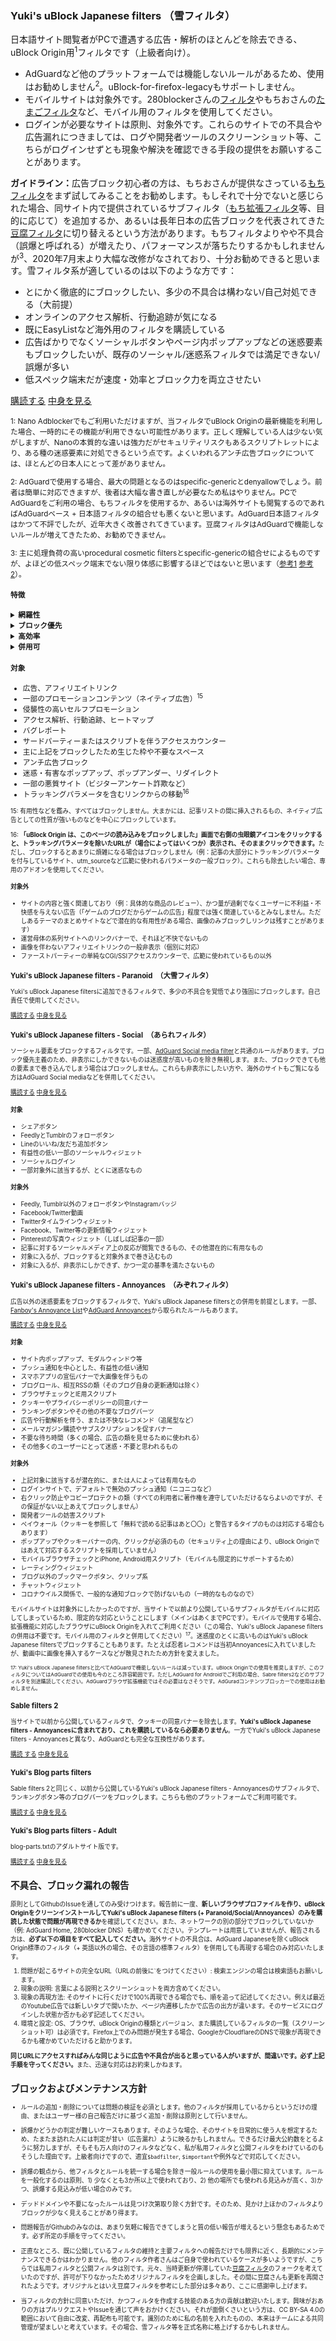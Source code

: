 ### Yuki's uBlock Japanese filters （雪フィルタ）

日本語サイト閲覧者がPCで遭遇する広告・解析のほとんどを除去できる、uBlock Origin用<sup>1</sup>フィルタです（上級者向け）。

- AdGuardなど他のプラットフォームでは機能しないルールがあるため、使用はお勧めしません<sup>2</sup>。uBlock-for-firefox-legacyもサポートしません。
- モバイルサイトは対象外です。280blockerさんの[フィルタ](https://280blocker.net/download/)やもちおさんの[たまごフィルタ](https://eeii0a5l.github.io/mochifilter_homepage/tamago.html)など、モバイル用のフィルタを使用してください。
- ログインが必要なサイトは原則、対象外です。これらのサイトでの不具合や広告漏れにつきましては、ログや開発者ツールのスクリーンショット等、こちらがログインせずとも現象や解決を確認できる手段の提供をお願いすることがあります。

<strong>ガイドライン：</strong>広告ブロック初心者の方は、もちおさんが提供なさっている[もちフィルタ](https://eeii0a5l.github.io/mochifilter_homepage/mochi.html)をまず試してみることをお勧めします。もしそれで十分でないと感じられた場合、同サイト内で提供されているサブフィルタ（[もち拡張フィルタ](https://eeii0a5l.github.io/mochifilter_homepage/mochi_extended.html)等、目的に応じて）を追加するか、あるいは長年日本の広告ブロックを代表されてきた[豆腐フィルタ](http://tofukko.r.ribbon.to/abp.html)に切り替えるという方法があります。もちフィルタよりやや不具合（誤爆と呼ばれる）が増えたり、パフォーマンスが落ちたりするかもしれませんが<sup>3</sup>、2020年7月末より大幅な改修がなされており、十分お勧めできると思います。雪フィルタ系が適しているのは以下のような方です：

- とにかく徹底的にブロックしたい、多少の不具合は構わない/自己対処できる（大前提）
- オンラインのアクセス解析、行動追跡が気になる
- 既にEasyListなど海外用のフィルタを購読している
- 広告ばかりでなくソーシャルボタンやページ内ポップアップなどの迷惑要素もブロックしたいが、既存のソーシャル/迷惑系フィルタでは満足できない/誤爆が多い
- 低スペック端末だが速度・効率とブロック力を両立させたい

<a href="https://subscribe.adblockplus.org?location=https://raw.githubusercontent.com/Yuki2718/adblock/master/japanese/jp-filters.txt&title=Yuki's%20uBlock%20Japanese%20filters">購読する</a>
[中身を見る](https://raw.githubusercontent.com/Yuki2718/adblock/master/japanese/jp-filters.txt)

<sub>
1: Nano Adblockerでもご利用いただけますが、当フィルタでuBlock Originの最新機能を利用した場合、一時的にその機能が利用できない可能性があります。正しく理解している人は少ない気がしますが、Nanoの本質的な違いは強力だがセキュリティリスクもあるスクリプトレットにより、ある種の迷惑要素に対処できるという点です。よくいわれるアンチ広告ブロックについては、ほとんどの日本人にとって差がありません。

2: AdGuardで使用する場合、最大の問題となるのはspecific-genericとdenyallowでしょう。前者は簡単に対応できますが、後者は大幅な書き直しが必要なため私はやりません。PCでAdGuardをご利用の場合、もちフィルタを使用するか、あるいは海外サイトも閲覧するのであればAdGuardベース + 日本語フィルタの組合せも悪くないと思います。AdGuard日本語フィルタはかつて不評でしたが、近年大きく改善されてきています。豆腐フィルタはAdGuardで機能しないルールが増えてきたため、お勧めできません。

3: 主に処理負荷の高いprocedural cosmetic filtersとspecific-genericの組合せによるものですが、よほどの低スペック端末でない限り体感に影響するほどではないと思います（[参考1](https://github.com/gorhill/uBlock/wiki/Procedural-cosmetic-filters) [参考2](https://github.com/uBlockOrigin/uBlock-issues/issues/803#issuecomment-586712831)）。
</sub>

#### 特徴

<details>
<summary><strong>網羅性</strong></summary>

日本語サイト<sup>4</sup>のPC用公開フィルタとして、2020年7月現在メンテナンスされているものの中で最高のブロック性能（非表示ではない）を持ちます。とくにアクセス解析については他の日本用フィルタではおまけ程度にしか扱われていませんが、当フィルタはできるだけブロックします。そのため不具合も多いと思われ<sup>5</sup>、例外フィルタの扱いに長けた上級者向けのフィルタです。

<sub>
4: いくつかの日本用フィルタと同様、日本語話者がよく利用すると思われる海外サイトにも対応しています。

5: 後述のようにEasyListやEasyPrivacyなどから多くのルールを取り入れているものの、誤爆率の高いルールは除外しています。また私の知るこれらのフィルタによる誤爆で、未報告または報告済みだが未対処のものにも対応しています。一方、EasyPrivacyなどに含まれていないアクセス解析も（誤爆率の高そうなもの以外）多く盛り込んでいます。利用者様からの不具合報告が十分集まれば、将来的に上級者向けという断りを外すかもしれません。
</sub>

</details>

<details>
<summary><strong>ブロック優先</strong></summary>

ブロック可能な対象はできる限りブロックします。これは当然のことではなく、他のフィルタではブロック可能でも非表示で済ましているケースが多数あります<sup>6,7</sup>。ブロックが困難な場合、Firefox上ではHTMLフィルタリングにより除去を試みています（不可能な場合もあります）。ブロックさえできればよいという方は「汎用的な要素隠蔽フィルターを無視する」にチェックを入れてください。表示崩れや多少の広告漏れと引き換えに、パフォーマンスを高めることができます。Yuki's uBlock Japanese filtersファミリーは、その場合でもある程度の性能を維持できます<sup>8</sup>。

<sub>
6: 「要素をブロック」機能でMyフィルターを作っている人も同様です。画像についてはブロックしてくれることもありますが、イニシエイターとなるスクリプトまではお手上げです。非表示についても質の低いルールが多いです。同機能は[あくまで補助であり](https://github.com/uBlockOrigin/uBlock-issues/issues/1058#issuecomment-631459847)、過剰に頼るべきではありません。

7: uBlock Originポップアップパネルの目玉アイコンをクリックして×印をつけると、ブロックされていない広告が浮かび上がってきます。元に戻すにはもう一度クリックして×印を外してください。

8: 当サイトのフィルタは[specific-generic](https://github.com/gorhill/uBlock/wiki/Static-filter-syntax#specific-generic)を利用したおそらく最初の公開フィルタです。なお、汎用非表示フィルタの数はパフォーマンスに[影響しません](https://github.com/uBlockOrigin/uBlock-issues/issues/738#issuecomment-619450820)。パフォーマンスを高めたいなら、完全に切る他ありません。
</sub>

</details>

<details>
<summary><strong>高効率</strong></summary>

uBlock Originはトークン化という仕組みにより高速処理を実現しています<sup>9</sup>。ルールがトークン化可能なら、ルール数は[処理時間に](https://www.wilderssecurity.com/threads/ublock-a-lean-and-fast-blocker.365273/page-155#post-2831026)[影響しません](https://twitter.com/i/web/status/1289255976198123520)<sup>10</sup>。当フィルタはできるだけトークン化を意識したルールを心がけており（例外あり）<sup>11</sup>、また非表示フィルタについても[最小マッチング](https://github.com/gorhill/uBlock/wiki/Procedural-cosmetic-filters#important)の原則を満たしつつ、できるだけ高速で誤爆の少ないセレクタを使うよう心がけているつもりです。

<sub>
9: 簡単に言うと、リクエストとルールそれぞれから抽出したトークンを使ってマッチする見込みがありそうなルールを絞り込んでいます。一般的なリクエストに対して大部分のルールは無いも同然であり、計算量のオーダーはルール数に依存しません。検索エンジンの転置インデックスに近いです。

10: 実測するのが早いです（レイテンシの影響が大きいのでキャッシュは維持してください）。[こちら](https://brave.com/improved-ad-blocker-performance/)はBraveがuBlock Originの方式を導入した時の記事ですが、16,000個ルールを追加しても個々のリクエスト処理にかかる時間は1μsも変わらないことがわかります。メモリ消費はルール数に応じて増えますが、PCで問題になる量ではありません。逆にいうと非効率なルールが増えるほど遅くなるため、そうしたルールは対象を絞り込む必要があります。

11: ABP文法と異なり、[単語境界を意識](https://github.com/gorhill/uBlock/issues/1065)する必要があります。たとえば`/example`というルールは、（他の部分でトークンマッチが起きない限り）`/example1`というリクエストをブロックしません。明示的に`*`を追加するとブロックするようになりますが（`/example*`）、これは`example`のトークン化を妨げます。主要な[bad token](https://github.com/gorhill/uBlock/blob/381498daa2a9ce089a69d044760190b1dd14b5ac/src/js/static-net-filtering.js#L2062)（トークン化されない文字列）も覚えた方がよいでしょう。
</sub>

</details>

<details>
<summary><strong>併用可</strong></summary>

ブロック対象に違いがなく、パフォーマンスや誤爆の観点から問題がない場合、[EasyList](https://easylist.to/easylist/easylist.txt), [EasyPrivacy](https://easylist.to/easylist/easyprivacy.txt), [Peter Lowe's Ad and tracking server list](https://pgl.yoyo.org/adservers/serverlist.php), [uBlock 内製フィルター](https://github.com/uBlockOrigin/uAssets), [AdGuard Base](https://kb.adguard.com/en/general/adguard-ad-filters#english), [AdGuard Tracking Protection](https://kb.adguard.com/en/general/adguard-ad-filters#privacy), [Fanboy Enhanced Tracking](https://www.fanboy.co.nz/enhancedstats.txt), [280blocker 広告ドメインリスト](https://280blocker.net/files/280blocker_domain_ag.txt)など、併用されることが多そうなフィルタとルールを統一しています<sup>12</sup>。これによりフィルター一覧でのフィルタ有効数<sup>13</sup>が正しく表示されるだけでなく、非表示フィルタの多重適用も回避できます。つまり単独で使えるばかりでなく、上述の各種フィルタと併用した場合でも無駄がありません<sup>14</sup>。なお、280blocker 広告ドメインリスト以外の日本用フィルタとの併用はお勧めしません。

<sub>
12: 当フィルタはCC BY-SA 4.0のもとに配布しており、こればuBlock 内製フィルターと280blocker以外を正しく継承（デュアルライセンス、バージョン違い）しています。uBlock内製フィルターはGPLv3ですが、AdGuardなどと比較して癖のないルールであり、一般的なフィルタ作者が思いつく範囲だと思います（スクリプトレットルールを比較していただくとわかるように、実際に有効なルール以外は採用していません。古いスクリプトルールは不要になったものが多く、適宜報告しています。さらに言えば、もともと私が提案ないしプルリクエストしたルールもあります）。280blockerはCC BY-NC-NDですが、参考にしているのはドメインリストのみであり、これは書き方がほぼ一意に決まってしまうため問題ないと考えます。また一部、[EasyList China](http://abpchina.org/forum/forum.php)および[RU AdList](https://forums.lanik.us/viewforum.php?f=102)からとられたルールがある他、[豆腐フィルタ](http://tofukko.r.ribbon.to/abp.html)を参考にしたルールが少なからずあります（著作権上、そのままの使用はなるべく避けましたが、どうしても同じになってしまったものもあります）。

13: 有効数には優先順位がありませんので、Yuki's uBlock Japanese filtersの内どれだけ使われているか知りたい場合、一度Yuki's uBlock Japanese filtersのチェックを外して他のフィルタを更新し、再度チェックを入れてください。

14: これらのフィルタによる誤爆をより網羅的に修正していることもあり、既にEasyList等を併用されている方にはもっともおすすめできる日本用フィルタと言ってよいでしょう。逆に、既存の日本用フィルタとこれらの併用は無駄が多く、Braveの日本用フィルタに採用されなかった[一因](https://github.com/brave/adblock-lists/issues/355#issuecomment-609680337)となっています。
</sub>

</details>

#### 対象
- 広告、アフィリエイトリンク
- 一部のプロモーションコンテンツ（ネイティブ広告）<sup>15</sup>
- 侵襲性の高いセルフプロモーション
- アクセス解析、行動追跡、ヒートマップ
- バグレポート
- サードパーティーまたはスクリプトを伴うアクセスカウンター
- 主に上記をブロックしたため生じた枠や不要なスペース
- アンチ広告ブロック
- 迷惑・有害なポップアップ、ポップアンダー、リダイレクト
- 一部の悪質サイト（ビジターアンケート詐欺など）
- トラッキングパラメータを含むリンクからの移動<sup>16</sup>

<sub>
15: 有用性などを鑑み、すべてはブロックしません。大まかには、記事リストの間に挿入されるもの、ネイティブ広告としての性質が強いものなどを中心にブロックしています。

16: <strong>「uBlock Origin は、このページの読み込みをブロックしました」画面で右側の虫眼鏡アイコンをクリックすると、トラッキングパラメータを除いたURLが（場合によってはいくつか）表示され、そのままクリックできます。</strong>ただし、ブロックするとあまりに煩雑になる場合はブロックしません（例：記事の大部分にトラッキングパラメータを付与しているサイト、utm_sourceなど広範に使われるパラメータの一般ブロック）。これらも除去したい場合、専用のアドオンを使用してください。
</sub>

#### 対象外
- サイトの内容と強く関連しており（例：具体的な商品のレビュー）、かつ量が過剰でなくユーザーに不利益・不快感を与えない広告（「ゲームのブログだからゲームの広告」程度では強く関連しているとみなしません。ただしあるテーマのまとめサイトなどで潜在的な有用性がある場合、画像のみブロックしリンクは残すことがあります）
- 運営母体の系列サイトへのリンクバナーで、それほど不快でないもの
- 画像を伴わないアフィリエイトリンクの一般非表示（個別に対応）
- ファーストパーティーの単純なCGI/SSIアクセスカウンターで、広範に使われているもの以外

### Yuki's uBlock Japanese filters - Paranoid　（大雪フィルタ）

Yuki's uBlock Japanese filtersに追加できるフィルタで、多少の不具合を覚悟でより強固にブロックします。自己責任で使用してください。

<a href="https://subscribe.adblockplus.org?location=https://raw.githubusercontent.com/Yuki2718/adblock/master/japanese/jp-paranoid.txt&title=Yuki's%20uBlock%20Japanese%20filters%20-%20Paranoid">購読する</a>
[中身を見る](https://raw.githubusercontent.com/Yuki2718/adblock/master/japanese/jp-paranoid.txt)

### Yuki's uBlock Japanese filters - Social　（あられフィルタ）

ソーシャル要素をブロックするフィルタです。一部、[AdGuard Social media filter](https://kb.adguard.com/en/general/adguard-ad-filters#social)と共通のルールがあります。ブロック優先主義のため、非表示にしかできないものは迷惑度が高いものを除き無視します。また、ブロックできても他の要素まで巻き込んでしまう場合はブロックしません。これらも非表示にしたい方や、海外のサイトもご覧になる方はAdGuard Social mediaなどを併用してください。

<a href="https://subscribe.adblockplus.org?location=https://raw.githubusercontent.com/Yuki2718/adblock/master/japanese/jp-social.txt&title=Yuki's%20uBlock%20Japanese%20filters%20-%20Social">購読する</a>
[中身を見る](https://raw.githubusercontent.com/Yuki2718/adblock/master/japanese/jp-social.txt)

#### 対象

- シェアボタン
- FeedlyとTumblrのフォローボタン
- Lineのいいね/友だち追加ボタン
- 有益性の低い一部のソーシャルウィジェット
- ソーシャルログイン
- 一部対象外に該当するが、とくに迷惑なもの


#### 対象外

- Feedly, Tumblr以外のフォローボタンやInstagramバッジ
- Facebook/Twitter動画
- Twitterタイムラインウィジェット
- Facebook、Twitter等の更新情報ウィジェット
- Pinterestの写真ウィジェット（しばしば記事の一部）
- 記事に対するソーシャルメディア上の反応が閲覧できるもの、その他潜在的に有用なもの
- 対象に入るが、ブロックすると対象外まで巻き込むもの
- 対象に入るが、非表示にしかできず、かつ一定の基準を満たさないもの


### Yuki's uBlock Japanese filters - Annoyances　（みぞれフィルタ）

広告以外の迷惑要素をブロックするフィルタで、Yuki's uBlock Japanese filtersとの併用を前提とします。一部、[Fanboy's Annoyance List](https://easylist.to/easylist/fanboy-annoyance.txt)や[AdGuard Annoyances](https://kb.adguard.com/en/general/adguard-ad-filters#annoyances)から取られたルールもあります。

<a href="https://subscribe.adblockplus.org?location=https://raw.githubusercontent.com/Yuki2718/adblock/master/japanese/jp-annoyances.txt&title=Yuki's%20uBlock%20Japanese%20filters%20-%20Annoyances">購読する</a>
[中身を見る](https://raw.githubusercontent.com/Yuki2718/adblock/master/japanese/jp-annoyances.txt)

#### 対象

- サイト内ポップアップ、モダルウィンドウ等
- プッシュ通知を中心とした、有益性の低い通知
- スマホアプリの宣伝バナーで大画像を伴うもの
- ブログロール、相互RSSの類（そのブログ自身の更新通知は除く）
- ブラウザチェックとIE用スクリプト
- クッキーやプライバシーポリシーの同意バナー
- ランキングボタンやその他の不要なブログパーツ
- 広告や行動解析を伴う、または不快なレコメンド（追尾型など）
- メールマガジン購読やサブスクリプションを促すバナー
- 不要な待ち時間（多くの場合、広告の類を見せるために使われる）
- その他多くのユーザーにとって迷惑・不要と思われるもの

#### 対象外

- 上記対象に該当するが潜在的に、または人によっては有用なもの
- ログインサイトで、デフォルトで無効のプッシュ通知（ニコニコなど）
- 右クリック防止やコピープロテクトの類（すべての利用者に著作権を遵守していただけるならよいのですが、その保証がない以上あえてブロックしません）
- 開発者ツールの妨害スクリプト
- ペイウォール（クッキーを参照して「無料で読める記事はあと〇〇」と警告するタイプのものは対応する場合もあります）
- ポップアップやクッキーバナーの内、クリックが必須のもの（セキュリティ上の理由により、uBlock Originではあえて対応するスクリプトを採用していません）
- モバイルブラウザチェックとiPhone, Android用スクリプト（モバイルも限定的にサポートするため）
- レーティングウィジェット
- ブログ以外のブックマークボタン、クリップ系
- チャットウィジェット
- コロナウイルス関係で、一般的な通知ブロックで防げないもの（一時的なものなので）

モバイルサイトは対象外にしたかったのですが、当サイトで以前より公開しているサブフィルタがモバイルに対応してしまっているため、限定的な対応ということにします（メインはあくまでPCです）。モバイルで使用する場合、拡張機能に対応したブラウザにuBlock Originを入れてご利用ください（この場合、Yuki's uBlock Japanese filtersの併用は不要です。モバイル用のフィルタと併用してください）<sup>17</sup>。迷惑度のとくに高いものはYuki's uBlock Japanese filtersでブロックすることもあります。たとえば忍者レコメンドは当初Annoyancesに入れていましたが、動画中に画像を挿入するケースなどが散見されたため方針を変えました。

<sub>
17: Yuki's uBlock Japanese filtersと比べてAdGuardで機能しないルールは減っています。uBlock Originでの使用を推奨しますが、このフィルタについてはAdGuardでの使用も今のところ許容範囲です。ただしAdGuard for Androidでご利用の場合、Sabre filters2などのサブフィルタを別途購読してください。AdGuardブラウザ拡張機能ではその必要はなさそうです。AdGuradコンテンツブロッカーでの使用はお勧めしません。
</sub>

### Sable filters 2

当サイトで以前から公開しているフィルタで、クッキーの同意バナーを除去します。<strong>Yuki's uBlock Japanese filters - Annoyancesに含まれており、これを購読しているなら必要ありません</strong>。一方でYuki's uBlock Japanese filters - Annoyancesと異なり、AdGuardとも完全な互換性があります。

<a href="https://subscribe.adblockplus.org/?location=https://raw.githubusercontent.com/Yuki2718/adblock/master/japanese/sabre-filters2.txt&title=Sabre%20filters%202">購読 する</a>
[中身を見る](https://raw.githubusercontent.com/Yuki2718/adblock/master/japanese/sabre-filters2.txt)


### Yuki's Blog parts filters

Sable filters 2と同じく、以前から公開しているYuki's uBlock Japanese filters - Annoyancesのサブフィルタで、ランキングボタン等のブログパーツをブロックします。こちらも他のプラットフォームでご利用可能です。

<a href="https://subscribe.adblockplus.org?location=https://raw.githubusercontent.com/Yuki2718/adblock/master/japanese/blog-parts.txt&title=Yuki's%20Blog%20parts%20filters">購読する</a>
[中身を見る](https://raw.githubusercontent.com/Yuki2718/adblock/master/japanese/blog-parts.txt)

### Yuki's Blog parts filters - Adult

blog-parts.txtのアダルトサイト版です。

<a href="https://subscribe.adblockplus.org?location=https://raw.githubusercontent.com/Yuki2718/adblock/master/japanese/blog-parts-adult.txt&title=Yuki's%20Blog%20parts%20filters%20-%20Adult">購読する</a>
[中身を見る](https://raw.githubusercontent.com/Yuki2718/adblock/master/japanese/blog-parts-adult.txt)

## 不具合、ブロック漏れの報告

原則としてGithubのIssueを通してのみ受けつけます。報告前に一度、<strong>新しいブラウザプロファイルを作り、uBlock OriginをクリーンインストールしてYuki's uBlock Japanese filters (+ Paranoid/Social/Annoyances）のみを購読した状態で問題が再現できるか</strong>を確認してください。また、ネットワークの別の部分でブロックしていないか（例: AdGuard Home, 280blocker DNS）も確かめてください。テンプレートは用意していませんが、報告される方は、<strong>必ず以下の項目をすべて記入してください。</strong>海外サイトの不具合は、AdGuard Japaneseを除くuBlock Origin標準のフィルタ（+ 英語以外の場合、その言語の標準フィルタ）を併用しても再現する場合のみ対応いたします。

1. 問題が起こるサイトの完全なURL（URLの前後に`をつけてください）: 検索エンジンの場合は検索語もお願いします。
2. 現象の説明: 言葉による説明とスクリーンショットを両方含めてください。
3. 現象の再現方法: そのサイトに行くだけで100%再現できる場合でも、順を追って記述してください。例えば最近のYoutube広告では新しいタブで開いたか、ページ内遷移したかで広告の出方が違います。そのサービスにログインした状態か否かも必ず記述してください。
4. 環境と設定: OS、ブラウザ、uBlock Originの種類とバージョン、また購読しているフィルタの一覧（スクリーンショット可）は必須です。Firefox上でのみ問題が発生する場合、GoogleかCloudflareのDNSで現象が再現できるかも確かめていただけると助かります。

<strong>同じURLにアクセスすればみんな同じように広告や不具合が出ると思っている人がいますが、間違いです。必ず上記手順を守ってください。</strong>また、迅速な対応はお約束しかねます。

## ブロックおよびメンテナンス方針

- ルールの追加・削除については問題の検証を必須とします。他のフィルタが採用しているからというだけの理由、またはユーザー様の自己報告だけに基づく追加・削除は原則として行いません。

- 誤爆かどうかの判定が難しいケースもあります。そのような場合、そのサイトを日常的に使う人を想定するため、たまたま訪れた人には判定が甘い（広告漏れ）ように映るかもしれません。できるだけ最大公約数をとるように努力しますが、そもそも万人向けのフィルタなどなく、私が私用フィルタと公開フィルタをわけているのもそうした理由です。上級者向けですので、適宜`$badfilter`, `$important`や例外などで対応してください。

- 誤爆の観点から、他フィルタとルールを統一する場合を除き一般ルールの使用を最小限に抑えています。ルールを一般化するのは原則、1) 少なくとも3か所以上で使われており、2) 他の場所でも使われる見込みが高く、3)かつ、誤爆する見込みが低い場合のみです。

- デッドドメインや不要になったルールは見つけ次第取り除く方針です。そのため、見かけ上ほかのフィルタよりブロックが少なく見えることがあり得ます。

- 問題報告がGithubのみなのは、あまり気軽に報告できてしまうと質の低い報告が増えるという懸念もあるためです。必ず所定の手順を守ってください。

- 正直なところ、既に公開しているフィルタの維持と主要フィルタへの報告だけでも限界に近く、長期的にメンテナンスできるかはわかりません。他のフィルタ作者さんはご自身で使われているケースが多いようですが、こちらでは私用フィルタと公開フィルタは別です。元々、当時更新が停滞していた[豆腐フィルタ](http://tofukko.r.ribbon.to/abp.html)のフォークを考えていたのですが、許可が下りなかったためオリジナルフィルタを企画しました。その間に豆腐さんも更新を再開されたようです。オリジナルとはいえ豆腐フィルタを参考にした部分は多々あり、ここに感謝申し上げます。

- 当フィルタの方針に同意いただけ、かつフィルタを作成する技能のある方の貢献は歓迎いたします。興味がおありの方はプルリクエストやIssueを通じて声をおかけください。それが面倒くさいという方は、CC BY-SA 4.0の範囲において自由に改変、再配布も可能です。識別のために私の名前を入れたものの、本来はチームによる共同管理が望ましいと考えています。その場合、雪フィルタ等を正式名称に格上げするかもしれません。
